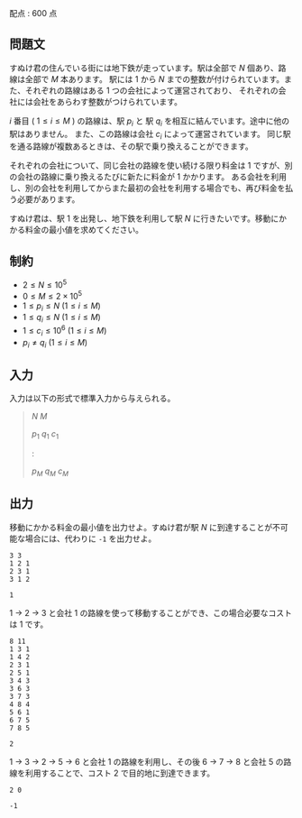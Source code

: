 配点 : $600$ 点

## 問題文

すぬけ君の住んでいる街には地下鉄が走っています。駅は全部で $N$ 個あり、路線は全部で $M$ 本あります。
駅には $1$ から $N$ までの整数が付けられています。また、それぞれの路線はある $1$ つの会社によって運営されており、
それぞれの会社には会社をあらわす整数がつけられています。

$i$ 番目 ( $1 \leq i \leq M$ ) の路線は、駅 $p_i$ と 駅 $q_i$ を相互に結んでいます。途中に他の駅はありません。
また、この路線は会社 $c_i$ によって運営されています。
同じ駅を通る路線が複数あるときは、その駅で乗り換えることができます。

それぞれの会社について、同じ会社の路線を使い続ける限り料金は $1$ ですが、別の会社の路線に乗り換えるたびに新たに料金が $1$ かかります。
ある会社を利用し、別の会社を利用してからまた最初の会社を利用する場合でも、再び料金を払う必要があります。

すぬけ君は、駅 $1$ を出発し、地下鉄を利用して駅 $N$ に行きたいです。移動にかかる料金の最小値を求めてください。

## 制約

- $2 \leq N \leq 10^5$
- $0 \leq M \leq 2 \times 10^5$
- $1 \leq p_i \leq N$ $(1 \leq i \leq M)$
- $1 \leq q_i \leq N$ $(1 \leq i \leq M)$
- $1 \leq c_i \leq 10^6$ $(1 \leq i \leq M)$
- $p_i \neq q_i$ $(1 \leq i \leq M)$

## 入力

入力は以下の形式で標準入力から与えられる。

> $N$ $M$
> 
> $p_1$ $q_1$ $c_1$
> 
> :
> 
> $p_M$ $q_M$ $c_M$

## 出力

移動にかかる料金の最小値を出力せよ。すぬけ君が駅 $N$ に到達することが不可能な場合には、代わりに `-1` を出力せよ。

```input1
3 3
1 2 1
2 3 1
3 1 2
```

```output1
1
```

$1$ → $2$ → $3$ と会社 $1$ の路線を使って移動することができ、この場合必要なコストは $1$ です。

```input2
8 11
1 3 1
1 4 2
2 3 1
2 5 1
3 4 3
3 6 3
3 7 3
4 8 4
5 6 1
6 7 5
7 8 5
```

```output2
2
```

$1$ → $3$ → $2$ → $5$ → $6$ と会社 $1$ の路線を利用し、その後 $6$ → $7$ → $8$ と会社 $5$ の路線を利用することで、コスト $2$ で目的地に到達できます。

```input3
2 0
```

```output3
-1
```